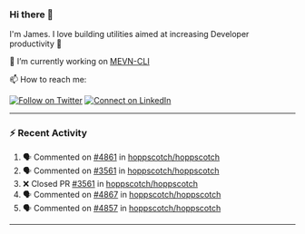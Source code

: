 ### Hi there 👋

I'm James. I love building utilities aimed at increasing Developer productivity :raised_hands: 

🔭 I’m currently working on [MEVN-CLI](https://github.com/madlabsinc/mevn-cli)

📫 How to reach me:

[![Follow on Twitter](https://img.shields.io/badge/--twitter?label=Twitter&logo=Twitter&style=social)](https://twitter.com/james_madhacks) [![Connect on LinkedIn](https://img.shields.io/badge/--linkedin?label=LinkedIn&logo=LinkedIn&style=social)](https://www.linkedin.com/in/jamesgeorge007)

---

### :zap: Recent Activity

<!--START_SECTION:activity-->
1. 🗣 Commented on [#4861](https://github.com/hoppscotch/hoppscotch/issues/4861#issuecomment-2718605720) in [hoppscotch/hoppscotch](https://github.com/hoppscotch/hoppscotch)
2. 🗣 Commented on [#3561](https://github.com/hoppscotch/hoppscotch/pull/3561#issuecomment-2718535966) in [hoppscotch/hoppscotch](https://github.com/hoppscotch/hoppscotch)
3. ❌ Closed PR [#3561](https://github.com/hoppscotch/hoppscotch/pull/3561) in [hoppscotch/hoppscotch](https://github.com/hoppscotch/hoppscotch)
4. 🗣 Commented on [#4867](https://github.com/hoppscotch/hoppscotch/pull/4867#issuecomment-2715231803) in [hoppscotch/hoppscotch](https://github.com/hoppscotch/hoppscotch)
5. 🗣 Commented on [#4857](https://github.com/hoppscotch/hoppscotch/issues/4857#issuecomment-2713647277) in [hoppscotch/hoppscotch](https://github.com/hoppscotch/hoppscotch)
<!--END_SECTION:activity-->

---

<!--
**jamesgeorge007/jamesgeorge007** is a ✨ _special_ ✨ repository because its `README.md` (this file) appears on your GitHub profile.

Here are some ideas to get you started:

- 🌱 I’m currently learning ...
- 👯 I’m looking to collaborate on ...
- 🤔 I’m looking for help with ...
- 💬 Ask me about ...
- 😄 Pronouns: ...
- ⚡ Fun fact: ...
-->

